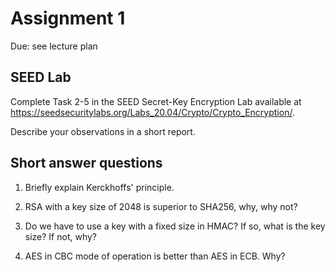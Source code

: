 # Assignment 1

Due: see lecture plan

## SEED Lab

Complete Task 2-5 in the SEED Secret-Key Encryption Lab available at https://seedsecuritylabs.org/Labs_20.04/Crypto/Crypto_Encryption/.

Describe your observations in a short report.

## Short answer questions

1. Briefly explain Kerckhoffs' principle.

2. RSA with a key size of 2048 is superior to SHA256, why, why not?

3. Do we have to use a key with a fixed size in HMAC? If so, what is the key size? If not, why?

4. AES in CBC mode of operation is better than AES in ECB. Why?



